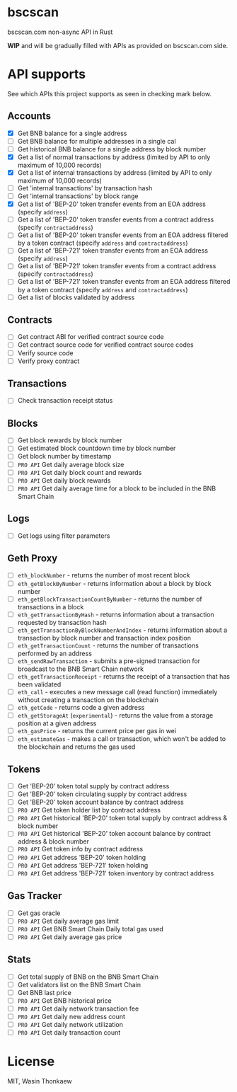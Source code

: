 # bscscan
bscscan.com non-async API in Rust

**WIP** and will be gradually filled with APIs as provided on bscscan.com side.

# API supports

See which APIs this project supports as seen in checking mark below.

## Accounts
- [x] Get BNB balance for a single address
- [ ] Get BNB balance for multiple addresses in a single cal
- [ ] Get historical BNB balance for a single address by block number
- [x] Get a list of normal transactions by address (limited by API to only maximum of 10,000 records)
- [x] Get a list of internal transactions by address (limited by API to only maximum of 10,000 records)
- [ ] Get 'internal transactions' by transaction hash
- [ ] Get 'internal transactions' by block range
- [x] Get a list of 'BEP-20' token transfer events from an EOA address (specify `address`)
- [ ] Get a list of 'BEP-20' token transfer events from a contract address (specify `contractaddress`)
- [ ] Get a list of 'BEP-20' token transfer events from an EOA address filtered by a token contract (specify `address` and `contractaddress`)
- [ ] Get a list of 'BEP-721' token transfer events from an EOA address (specify `address`)
- [ ] Get a list of 'BEP-721' token transfer events from a contract address (specify `contractaddress`)
- [ ] Get a list of 'BEP-721' token transfer events from an EOA address filtered by a token contract (specify `address` and `contractaddress`)
- [ ] Get a list of blocks validated by address

## Contracts

- [ ] Get contract ABI for verified contract source code
- [ ] Get contract source code for verified contract source codes
- [ ] Verify source code
- [ ] Verify proxy contract

## Transactions

- [ ] Check transaction receipt status

## Blocks

- [ ] Get block rewards by block number
- [ ] Get estimated block countdown time by block number
- [ ] Get block number by timestamp
- [ ] `PRO API` Get daily average block size
- [ ] `PRO API` Get daily block count and rewards
- [ ] `PRO API` Get daily block rewards
- [ ] `PRO API` Get daily average time for a block to be included in the BNB Smart Chain

## Logs

- [ ] Get logs using filter parameters

## Geth Proxy

- [ ] `eth_blockNumber` - returns the number of most recent block
- [ ] `eth_getBlockByNumber` - returns information about a block by block number
- [ ] `eth_getBlockTransactionCountByNumber` - returns the number of transactions in a block
- [ ] `eth_getTransactionByHash` - returns information about a transaction requested by transaction hash
- [ ] `eth_getTransactionByBlockNumberAndIndex` - returns information about a transaction by block number and transaction index position
- [ ] `eth_getTransactionCount` - returns the number of transactions performed by an address
- [ ] `eth_sendRawTransaction` - submits a pre-signed transaction for broadcast to the BNB Smart Chain network
- [ ] `eth_getTransactionReceipt` - returns the receipt of a transaction that has been validated
- [ ] `eth_call` - executes a new message call (read function) immediately without creating a transaction on the blockchain
- [ ] `eth_getCode` - returns code a given address
- [ ] `eth_getStorageAt` (`experimental`) - returns the value from a storage position at a given address
- [ ] `eth_gasPrice` - returns the current price per gas in wei
- [ ] `eth_estimateGas` - makes a call or transaction, which won't be added to the blockchain and returns the gas used

## Tokens

- [ ] Get 'BEP-20' token total supply by contract address
- [ ] Get 'BEP-20' token circulating supply by contract address
- [ ] Get 'BEP-20' token account balance by contract address
- [ ] `PRO API` Get token holder list by contract address
- [ ] `PRO API` Get historical 'BEP-20' token total supply by contract address & block number
- [ ] `PRO API` Get historical 'BEP-20' token account balance by contract address & block number
- [ ] `PRO API` Get token info by contract address
- [ ] `PRO API` Get address 'BEP-20' token holding
- [ ] `PRO API` Get address 'BEP-721' token holding
- [ ] `PRO API` Get address 'BEP-721' token inventory by contract address

## Gas Tracker

- [ ] Get gas oracle
- [ ] `PRO API` Get daily average gas limit
- [ ] `PRO API` Get BNB Smart Chain Daily total gas used
- [ ] `PRO API` Get daily average gas price

## Stats

- [ ] Get total supply of BNB on the BNB Smart Chain
- [ ] Get validators list on the BNB Smart Chain
- [ ] Get BNB last price
- [ ] `PRO API` Get BNB historical price
- [ ] `PRO API` Get daily network transaction fee
- [ ] `PRO API` Get daily new address count
- [ ] `PRO API` Get daily network utilization
- [ ] `PRO API` Get daily transaction count

# License
MIT, Wasin Thonkaew
